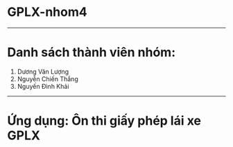 # GPLX-nhom4
___
# Danh sách thành viên nhóm:
  1. Dương Văn Lượng 
  2. Nguyễn Chiến Thắng 
  3. Nguyến Đình Khải 
___
# Ứng dụng: Ôn thi giấy phép lái xe GPLX
